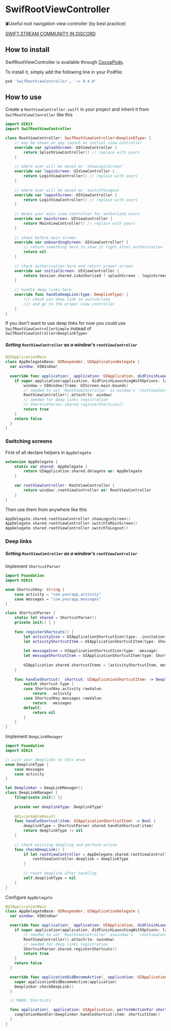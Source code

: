 # SwifRootViewController
🍀Useful root navigation view controller (by best practice)

<p><a href="https://discord.gg/q5wCPYv">SWIFT.STREAM COMMUNITY IN DISCORD</a></p>

## How to install

SwifRootViewController is available through [CocoaPods](https://cocoapods.org).

To install it, simply add the following line in your Podfile:
```ruby
pod 'SwifRootViewController', '~> 0.4.0'
```

## How to use

Create a `RootViewController.swift` in your project and inherit it from `SwifRootViewCtonroller` like this

```swift
import UIKit
import SwifRootViewController

class RootViewController: SwifRootViewController<DeeplinkType> {
    // may be shown on app launch as initial view controller
    override var splashScreen: UIViewController {
        return SplashViewController() // replace with yours
    }
    
    // where user will be moved on `showLoginScreen`
    override var loginScreen: UIViewController {
        return LoginViewController() // replace with yours
    }
    
    // where user will be moved on `switchToLogout`
    override var logoutScreen: UIViewController {
        return LoginViewController() // replace with yours
    }
    
    // means your main view controller for authorized users
    override var mainScreen: UIViewController {
        return MainViewController() // replace with yours
    }
    
    // shows before main screen
    override var onboardingScreen: UIViewController? {
        // return something here to show it right after authorization
        return nil
    }
    
    // check authorization here and return proper screen
    override var initialScreen: UIViewController {
        return Session.shared.isAuthorized ? splashScreen : loginScreen
    }
    
    // handle deep links here
    override func handleDeepLink(type: DeeplinkType) {
        /// check you deep link in switch/case
        /// and go to the proper view controller
    }
}
```

If you don't want to use deep links for now you could use `SwifRootViewControllerSimple` instead of `SwifRootViewController<DeeplinkType>`

##### Setting `RootViewController` as a window's `rootViewController`

```swift
@UIApplicationMain
class AppDelegateBase: UIResponder, UIApplicationDelegate {
  var window: UIWindow?
  
  override func application(_ application: UIApplication, didFinishLaunchingWithOptions launchOptions: [UIApplication.LaunchOptionsKey: Any]?) -> Bool {
    if super.application(application, didFinishLaunchingWithOptions: launchOptions) {
        window = UIWindow(frame: UIScreen.main.bounds)
        // needed to set `RootViewController` as window's `rootViewController`
        RootViewController().attach(to: window)
        // needed for deep links registration
        // ShortcutParser.shared.registerShortcuts()
        return true
    }
    return false
  }
}
```

### Switching screens
First of all declare helpers in `AppDelegate`
```swift
extension AppDelegate {
    static var shared: AppDelegate {
        return UIApplication.shared.delegate as! AppDelegate
    }
    
    var rootViewController: RootViewController {
        return window!.rootViewController as! RootViewController
    }
}
```
Then use them from anywhere like this
```swift
AppDelegate.shared.rootViewController.showLoginScreen()
AppDelegate.shared.rootViewController.switchToMainScreen()
AppDelegate.shared.rootViewController.switchToLogout()
```

### Deep links

##### Setting `RootViewController` as a window's `rootViewController`

Implement `ShortcutParser`
```swift
import Foundation
import UIKit

enum ShortcutKey: String {
    case activity = "com.yourapp.activity"
    case messages = "com.yourapp.messages"
}

class ShortcutParser {
    static let shared = ShortcutParser()
    private init() { }
    
    func registerShortcuts() {
        let activityIcon = UIApplicationShortcutIcon(type: .invitation)
        let activityShortcutItem = UIApplicationShortcutItem(type: ShortcutKey.activity.rawValue, localizedTitle: "Recent Activity", localizedSubtitle: nil, icon: activityIcon, userInfo: nil)
        
        let messageIcon = UIApplicationShortcutIcon(type: .message)
        let messageShortcutItem = UIApplicationShortcutItem(type: ShortcutKey.messages.rawValue, localizedTitle: "Messages", localizedSubtitle: nil, icon: messageIcon, userInfo: nil)
        
        UIApplication.shared.shortcutItems = [activityShortcutItem, messageShortcutItem]
    }
    
    func handleShortcut(_ shortcut: UIApplicationShortcutItem) -> DeeplinkType? {
        switch shortcut.type {
        case ShortcutKey.activity.rawValue:
            return  .activity
        case ShortcutKey.messages.rawValue:
            return  .messages
        default:
            return nil
        }
    }
}
```

Implement `DeepLinkManager`
```swift
import Foundation
import UIKit

// List your deeplinks in this enum
enum DeeplinkType {
    case messages
    case activity
}

let Deeplinker = DeepLinkManager()
class DeepLinkManager {
    fileprivate init() {}
    
    private var deeplinkType: DeeplinkType?
    
    @discardableResult
    func handleShortcut(item: UIApplicationShortcutItem) -> Bool {
        deeplinkType = ShortcutParser.shared.handleShortcut(item)
        return deeplinkType != nil
    }
    
    // check existing deepling and perform action
    func checkDeepLink() {
        if let rootViewController = AppDelegate.shared.rootViewController as? RootViewController {
            rootViewController.deeplink = deeplinkType
        }
        
        // reset deeplink after handling
        self.deeplinkType = nil
    }
}

```

Configure `AppDelegate`
```swift
@UIApplicationMain
class AppDelegateBase: UIResponder, UIApplicationDelegate {
  var window: UIWindow?

  override func application(_ application: UIApplication, didFinishLaunchingWithOptions launchOptions: [UIApplication.LaunchOptionsKey: Any]?) -> Bool {
    if super.application(application, didFinishLaunchingWithOptions: launchOptions) {
        // needed to set `RootViewController` aswindow's  `rootViewController`
        RootViewController().attach(to: &window)
        // needed for deep links registration
        ShortcutParser.shared.registerShortcuts()
        return true
    }
    return false
  }

  override func applicationDidBecomeActive(_ application: UIApplication) {
    super.applicationDidBecomeActive(application)
    Deeplinker.checkDeepLink()
  }

  // MARK: Shortcuts

  func application(_ application: UIApplication, performActionFor shortcutItem: UIApplicationShortcutItem, completionHandler: @escaping (Bool) -> Void) {
    completionHandler(Deeplinker.handleShortcut(item: shortcutItem))
  }
}
``` 
